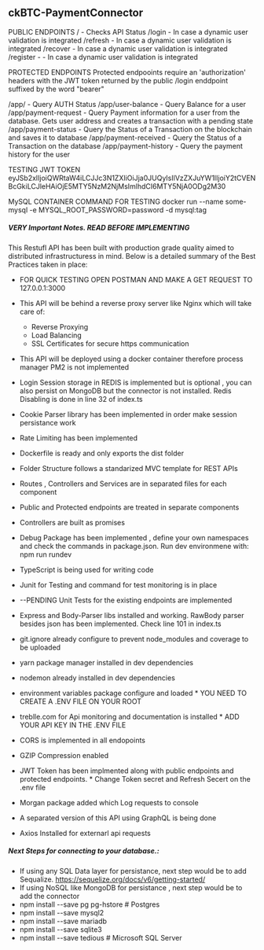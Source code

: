 ## ckBTC-PaymentConnector
PUBLIC ENDPOINTS
/ - Checks API Status
/login - In case a dynamic user validation is integrated
/refresh - In case a dynamic user validation is integrated
/recover - In case a dynamic user validation is integrated
/register - - In case a dynamic user validation is integrated

PROTECTED ENDPOINTS
Protected endpooints require an 'authorization' headers with the JWT token returned by the public /login enddpoint suffixed by the word "bearer"

/app/ - Query AUTH Status
/app/user-balance - Query Balance for a user
/app/payment-request - Query Payment information for a user from the database. Gets user address and creates a transaction with a pending state
/app/payment-status - Query the Status of a Transaction on the blockchain and saves it to database
/app/payment-received - Query the Status of a Transaction on the database
/app/payment-history - Query the payment history for the user

TESTING JWT TOKEN
eyJSb2xlIjoiQWRtaW4iLCJJc3N1ZXIiOiJja0JUQyIsIlVzZXJuYW1lIjoiY2tCVENBcGkiLCJleHAiOjE5MTY5NzM2NjMsImlhdCI6MTY5NjA0ODg2M30

MySQL CONTAINER COMMAND FOR TESTING
docker run --name some-mysql -e MYSQL_ROOT_PASSWORD=password -d mysql:tag

##### VERY Important Notes. READ BEFORE IMPLEMENTING

This Restufl API has been built with production grade quality aimed to distributed infrastructuress in mind. Below is a detailed summary of the Best Practices taken in place:

* FOR QUICK TESTING OPEN POSTMAN AND MAKE A GET REQUEST TO  127.0.0.1:3000

* This API will be behind a reverse proxy server like Nginx which will take care of:
    + Reverse Proxying
    + Load Balancing
    + SSL Certificates for secure https communication
* This API will be deployed using a docker container therefore  process manager PM2 is not implemented
* Login Session storage in REDIS is implemented but is optional , you can also persist on MongoDB but the connector is not installed. Redis Disabling is done in line 32 of index.ts
* Cookie Parser library has been implemented in order make session persistance work
* Rate Limiting has been implemented
* Dockerfile is ready and only exports the dist folder
* Folder Structure follows a standarized MVC template for REST APIs
* Routes , Controllers and Services are in separated files for each component
* Public and Protected endpoints are treated in separate components
* Controllers are built as promises
* Debug Package has been implemented , define your own namespaces and check the commands in package.json. Run dev environmene with: npm run rundev
* TypeScript is being used for writing code
* Junit for Testing and command for test monitoring is in place
* --PENDING Unit Tests for the existing endpoints are implemented
* Express and Body-Parser libs installed and working. RawBody parser besides json has been implemented. Check line 101 in index.ts
* git.ignore already configure to prevent node_modules and coverage to be uploaded
* yarn package manager installed in dev dependencies
* nodemon already installed in dev dependencies
* environment variables  package configure and loaded * YOU NEED TO CREATE A .ENV FILE ON YOUR ROOT
* treblle.com for Api monitoring and documentation is installed * ADD YOUR API KEY IN THE .ENV FILE
* CORS  is implemented in all endopoints
* GZIP Compression enabled
* JWT Token has been implmented along with public endpoints and protected endpoints. * Change Token secret and Refresh Secert on the .env file
* Morgan package added which Log requests to console
* A separated version of this API using GraphQL is being done
* Axios Installed for externarl api requests


##### Next Steps for connecting to your database.:
* If using any SQL Data layer for persistance,  next step would be to add Sequalize. https://sequelize.org/docs/v6/getting-started/ 
* If using NoSQL like MongoDB for persistance , next step would be to add the connector
* npm install --save pg pg-hstore # Postgres
* npm install --save mysql2
* npm install --save mariadb
* npm install --save sqlite3
* npm install --save tedious # Microsoft SQL Server


